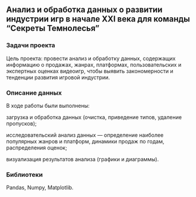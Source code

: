 ## Анализ и обработка данных о развитии индустрии игр в начале XXI века для команды “Секреты Темнолесья”

### Задачи проекта

Цель проекта: провести анализ и обработку данных, содержащих информацию о продажах, жанрах, платформах, пользовательских и экспертных оценках видеоигр, чтобы выявить закономерности и тенденции развития игровой индустрии.

### Описание данных

В ходе работы были выполнены:

загрузка и обработка данных (очистка, приведение типов, удаление пропусков);

исследовательский анализ данных — определение наиболее популярных жанров и платформ, динамики продаж по годам, распределения оценок;

визуализация результатов анализа (графики и диаграммы).

### Библиотеки
Pandas, Numpy, Matplotlib.
